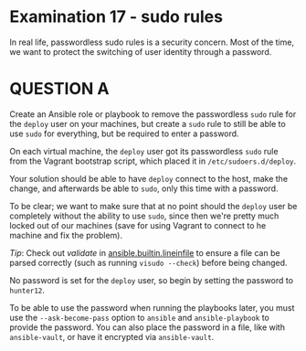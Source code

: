 # Examination 17 - sudo rules

In real life, passwordless sudo rules is a security concern. Most of the time, we want
to protect the switching of user identity through a password.

# QUESTION A

Create an Ansible role or playbook to remove the passwordless `sudo` rule for the `deploy`
user on your machines, but create a `sudo` rule to still be able to use `sudo` for everything,
but be required to enter a password.

On each virtual machine, the `deploy` user got its passwordless `sudo` rule from the Vagrant
bootstrap script, which placed it in `/etc/sudoers.d/deploy`.

Your solution should be able to have `deploy` connect to the host, make the change, and afterwards
be able to `sudo`, only this time with a password.

To be clear; we want to make sure that at no point should the `deploy` user be completely without
the ability to use `sudo`, since then we're pretty much locked out of our machines (save for using
Vagrant to connect to he machine and fix the problem).

*Tip*: Check out _validate_ in [ansible.builtin.lineinfile](https://docs.ansible.com/ansible/latest/collections/ansible/builtin/lineinfile_module.html) to ensure a file can be parsed correctly (such as running `visudo --check`)
before being changed.

No password is set for the `deploy` user, so begin by setting the password to `hunter12`.

To be able to use the password when running the playbooks later, you must use the `--ask-become-pass`
option to `ansible` and `ansible-playbook` to provide the password. You can also place the password
in a file, like with `ansible-vault`, or have it encrypted via `ansible-vault`.
